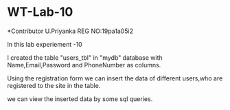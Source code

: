 # WT-Lab-10
*Contributor
U.Priyanka 
REG NO:19pa1a05i2

In this lab experiement -10

I created the table "users_tbl" in "mydb" database with Name,Email,Password and PhoneNumber as columns.

Using the registration  form we can insert the data of different users,who are registered  to the site in the table.

we can view the inserted data by some sql queries.


